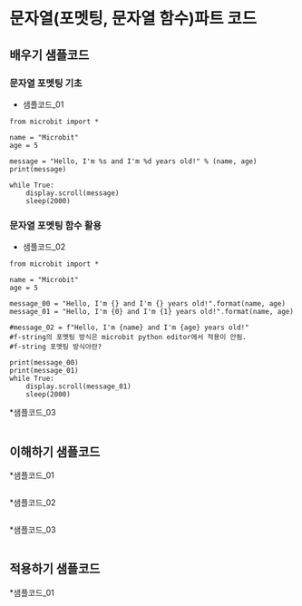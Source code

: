 # 문자열(포멧팅, 문자열 함수)파트 코드
## 배우기 샘플코드
### 문자열 포멧팅 기초
* 샘플코드_01
```
from microbit import *

name = "Microbit"
age = 5

message = "Hello, I'm %s and I'm %d years old!" % (name, age)
print(message)

while True:
    display.scroll(message)
    sleep(2000)
```
### 문자열 포멧팅 함수 활용
* 샘플코드_02
```
from microbit import *

name = "Microbit"
age = 5

message_00 = "Hello, I'm {} and I'm {} years old!".format(name, age)
message_01 = "Hello, I'm {0} and I'm {1} years old!".format(name, age)

#message_02 = f"Hello, I'm {name} and I'm {age} years old!"
#f-string의 포멧팅 방식은 microbit python editor에서 적용이 안됨.
#f-string 포멧팅 방식아란?

print(message_00)
print(message_01)
while True:
    display.scroll(message_01)
    sleep(2000)
```

*샘플코드_03
```
```

## 이해하기 샘플코드
*샘플코드_01
```
```

*샘플코드_02
```
```

*샘플코드_03
```
```

## 적용하기 샘플코드
*샘플코드_01
```
```
